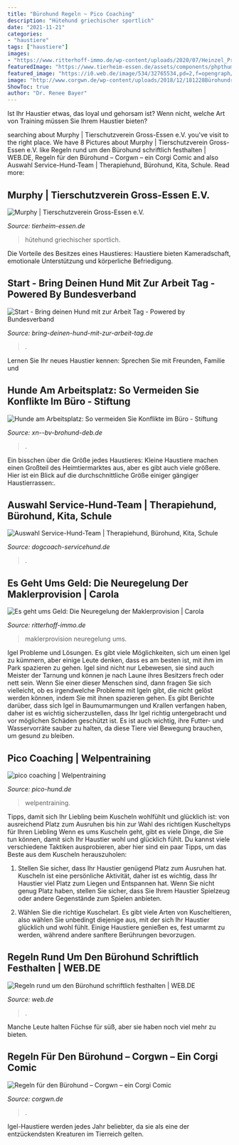 ```yaml
---
title: "Bürohund Regeln ~ Pico Coaching"
description: "Hütehund griechischer sportlich"
date: "2021-11-21"
categories:
- "haustiere"
tags: ["haustiere"]
images:
- "https://www.ritterhoff-immo.de/wp-content/uploads/2020/07/Heinzel_Provision.jpeg"
featuredImage: "https://www.tierheim-essen.de/assets/components/phpthumbof/cache/DSC_0608-Bearbeitet.d07d0cd0e455f75662bc4e9bfd282ac9.jpg"
featured_image: "https://i0.web.de/image/534/32765534,pd=2,f=opengraph/buerohund.jpg"
image: "http://www.corgwn.de/wp-content/uploads/2018/12/181228Bürohundregeln-de.jpg"
ShowToc: true
author: "Dr. Renee Bayer"
---
```



Ist Ihr Haustier etwas, das loyal und gehorsam ist? Wenn nicht, welche Art von Training müssen Sie Ihrem Haustier bieten?

	

		
searching about Murphy | Tierschutzverein Gross-Essen e.V. you've visit to the right place. We have 8 Pictures about Murphy | Tierschutzverein Gross-Essen e.V. like Regeln rund um den Bürohund schriftlich festhalten | WEB.DE, Regeln für den Bürohund – Corgwn – ein Corgi Comic and also Auswahl Service-Hund-Team | Therapiehund, Bürohund, Kita, Schule. Read more:
		
    
## Murphy | Tierschutzverein Gross-Essen E.V.

<img loading=lazy src="https://www.tierheim-essen.de/assets/components/phpthumbof/cache/DSC_0608-Bearbeitet.d07d0cd0e455f75662bc4e9bfd282ac9.jpg" onerror="this.onerror=null;this.src='https://tse1.mm.bing.net/th?id=OIP.fFOUs3E1FvUmLF0kzVDt8gHaHa&amp;pid=15.1';" alt="Murphy | Tierschutzverein Gross-Essen e.V.">

_Source: tierheim-essen.de_

>hütehund griechischer sportlich. 

	

Die Vorteile des Besitzes eines Haustieres: Haustiere bieten Kameradschaft, emotionale Unterstützung und körperliche Befriedigung.

    
## Start - Bring Deinen Hund Mit Zur Arbeit Tag - Powered By Bundesverband

<img loading=lazy src="https://bring-deinen-hund-mit-zur-arbeit-tag.de/wp-content/uploads/2019/03/sueddeutsche_zeitung-SZ-300x164.png" onerror="this.onerror=null;this.src='https://tse2.mm.bing.net/th?id=OIP.k2Z7vOAP7WmH8Z7BwB8uNgAAAA&amp;pid=15.1';" alt="Start - Bring deinen Hund mit zur Arbeit Tag - Powered by Bundesverband">

_Source: bring-deinen-hund-mit-zur-arbeit-tag.de_

>. 

	

Lernen Sie Ihr neues Haustier kennen: Sprechen Sie mit Freunden, Familie und

    
## Hunde Am Arbeits­platz: So Vermeiden Sie Konflikte Im Büro - Stiftung

<img loading=lazy src="https://i2.wp.com/xn--bv-brohund-deb.de/wp-content/uploads/2017/07/Bürohund-Vorlagen02.png?fit=614%2C347&amp;ssl=1" onerror="this.onerror=null;this.src='https://tse1.mm.bing.net/th?id=OIP.lxpIn2xE3v_WiU3bAL1N5QHaEL&amp;pid=15.1';" alt="Hunde am Arbeits­platz: So vermeiden Sie Konflikte im Büro - Stiftung">

_Source: xn--bv-brohund-deb.de_

>. 

	

Ein bisschen über die Größe jedes Haustieres:
Kleine Haustiere machen einen Großteil des Heimtiermarktes aus, aber es gibt auch viele größere. Hier ist ein Blick auf die durchschnittliche Größe einiger gängiger Haustierrassen:.

    
## Auswahl Service-Hund-Team | Therapiehund, Bürohund, Kita, Schule

<img loading=lazy src="https://dogcoach-servicehund.de/templates/yootheme/cache/therapieauswahl2-d2d809c3.jpeg" onerror="this.onerror=null;this.src='https://tse3.mm.bing.net/th?id=OIP.LlnhcjnqkaQhyS_XdO2NCAHaD0&amp;pid=15.1';" alt="Auswahl Service-Hund-Team | Therapiehund, Bürohund, Kita, Schule">

_Source: dogcoach-servicehund.de_

>. 

	



    
## Es Geht Ums Geld: Die Neuregelung Der Maklerprovision | Carola

<img loading=lazy src="https://www.ritterhoff-immo.de/wp-content/uploads/2020/07/Heinzel_Provision.jpeg" onerror="this.onerror=null;this.src='https://tse4.mm.bing.net/th?id=OIP.ewZIgrW5M--gvEPbKyGJMQHaHZ&amp;pid=15.1';" alt="Es geht ums Geld: Die Neuregelung der Maklerprovision | Carola">

_Source: ritterhoff-immo.de_

>maklerprovision neuregelung ums. 

	

Igel Probleme und Lösungen.
Es gibt viele Möglichkeiten, sich um einen Igel zu kümmern, aber einige Leute denken, dass es am besten ist, mit ihm im Park spazieren zu gehen. Igel sind nicht nur Lebewesen, sie sind auch Meister der Tarnung und können je nach Laune ihres Besitzers frech oder nett sein. Wenn Sie einer dieser Menschen sind, dann fragen Sie sich vielleicht, ob es irgendwelche Probleme mit Igeln gibt, die nicht gelöst werden können, indem Sie mit ihnen spazieren gehen.
Es gibt Berichte darüber, dass sich Igel in Baumumarmungen und Krallen verfangen haben, daher ist es wichtig sicherzustellen, dass Ihr Igel richtig untergebracht und vor möglichen Schäden geschützt ist. Es ist auch wichtig, ihre Futter- und Wasservorräte sauber zu halten, da diese Tiere viel Bewegung brauchen, um gesund zu bleiben.

    
## Pico Coaching | Welpentraining

<img loading=lazy src="https://www.pico-hund.de/wp-content/uploads/2020/02/welpen_3-1100x825.jpg" onerror="this.onerror=null;this.src='https://tse2.mm.bing.net/th?id=OIP.p0yANaga9DKI-tEl67fahwHaFj&amp;pid=15.1';" alt="pico coaching | Welpentraining">

_Source: pico-hund.de_

>welpentraining. 

	

Tipps, damit sich Ihr Liebling beim Kuscheln wohlfühlt und glücklich ist: von ausreichend Platz zum Ausruhen bis hin zur Wahl des richtigen Kuscheltyps für Ihren Liebling
Wenn es ums Kuscheln geht, gibt es viele Dinge, die Sie tun können, damit sich Ihr Haustier wohl und glücklich fühlt. Du kannst viele verschiedene Taktiken ausprobieren, aber hier sind ein paar Tipps, um das Beste aus dem Kuscheln herauszuholen:
1. Stellen Sie sicher, dass Ihr Haustier genügend Platz zum Ausruhen hat. Kuscheln ist eine persönliche Aktivität, daher ist es wichtig, dass Ihr Haustier viel Platz zum Liegen und Entspannen hat. Wenn Sie nicht genug Platz haben, stellen Sie sicher, dass Sie Ihrem Haustier Spielzeug oder andere Gegenstände zum Spielen anbieten.

2. Wählen Sie die richtige Kuschelart. Es gibt viele Arten von Kuscheltieren, also wählen Sie unbedingt diejenige aus, mit der sich Ihr Haustier glücklich und wohl fühlt. Einige Haustiere genießen es, fest umarmt zu werden, während andere sanftere Berührungen bevorzugen.

    
## Regeln Rund Um Den Bürohund Schriftlich Festhalten | WEB.DE

<img loading=lazy src="https://i0.web.de/image/534/32765534,pd=2,f=opengraph/buerohund.jpg" onerror="this.onerror=null;this.src='https://tse3.mm.bing.net/th?id=OIP.l0GNtWs0pLFfNG05BSoZQwHaD4&amp;pid=15.1';" alt="Regeln rund um den Bürohund schriftlich festhalten | WEB.DE">

_Source: web.de_

>. 

	

Manche Leute halten Füchse für süß, aber sie haben noch viel mehr zu bieten.

    
## Regeln Für Den Bürohund – Corgwn – Ein Corgi Comic

<img loading=lazy src="http://www.corgwn.de/wp-content/uploads/2018/12/181228Bürohundregeln-de.jpg" onerror="this.onerror=null;this.src='https://tse2.mm.bing.net/th?id=OIP.qAJK8adBxHILpJ864QTVyAHaG0&amp;pid=15.1';" alt="Regeln für den Bürohund – Corgwn – ein Corgi Comic">

_Source: corgwn.de_

>. 

	

Igel-Haustiere werden jedes Jahr beliebter, da sie als eine der entzückendsten Kreaturen im Tierreich gelten.

